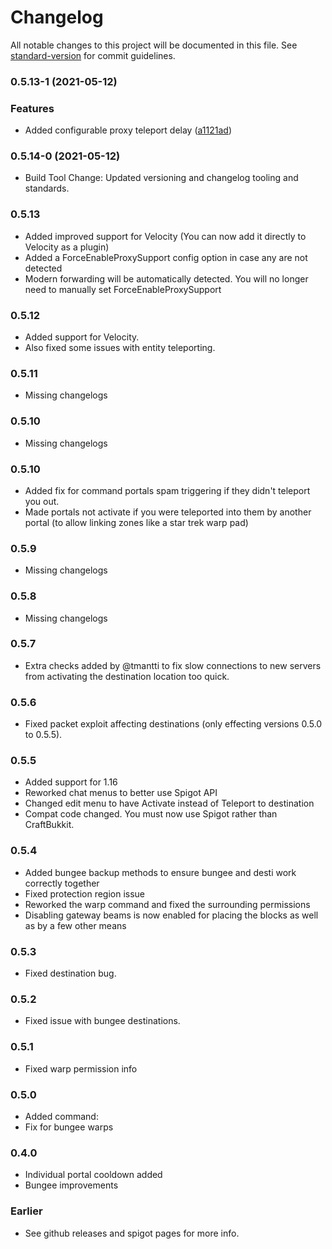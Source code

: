 # Changelog

All notable changes to this project will be documented in this file. See [standard-version](https://github.com/conventional-changelog/standard-version) for commit guidelines.

### 0.5.13-1 (2021-05-12)


### Features

* Added configurable proxy teleport delay ([a1121ad](https://github.com/sekwah41/Advanced-Portals/commit/a1121adc10addfcce515d1358d1274232109fdfd))

### 0.5.14-0 (2021-05-12)

 * Build Tool Change: Updated versioning and changelog tooling and standards.

### 0.5.13

 * Added improved support for Velocity (You can now add it directly to Velocity as a plugin)
 * Added a ForceEnableProxySupport config option in case any are not detected
 * Modern forwarding will be automatically detected. You will no longer need to manually set ForceEnableProxySupport

### 0.5.12

 * Added support for Velocity.
 * Also fixed some issues with entity teleporting.

### 0.5.11

 * Missing changelogs

### 0.5.10

 * Missing changelogs

### 0.5.10

 * Added fix for command portals spam triggering if they didn't teleport you out.
 * Made portals not activate if you were teleported into them by another portal (to allow linking zones like a star trek warp pad)

### 0.5.9

 * Missing changelogs

### 0.5.8

 * Missing changelogs

### 0.5.7


 * Extra checks added by @tmantti to fix slow connections to new servers from activating the destination location too quick.

### 0.5.6
* Fixed packet exploit affecting destinations (only effecting versions 0.5.0 to 0.5.5).

### 0.5.5
 * Added support for 1.16
 * Reworked chat menus to better use Spigot API
 * Changed edit menu to have Activate instead of Teleport to destination
 * Compat code changed. You must now use Spigot rather than CraftBukkit.

### 0.5.4
 * Added bungee backup methods to ensure bungee and desti work correctly together
 * Fixed protection region issue
 * Reworked the warp command and fixed the surrounding permissions
 * Disabling gateway beams is now enabled for placing the blocks as well as by a few other means

### 0.5.3

 * Fixed destination bug.

### 0.5.2

 * Fixed issue with bungee destinations.

### 0.5.1

 * Fixed warp permission info

### 0.5.0

 * Added command:
 * Fix for bungee warps

### 0.4.0

 * Individual portal cooldown added
 * Bungee improvements

### Earlier

 * See github releases and spigot pages for more info.
